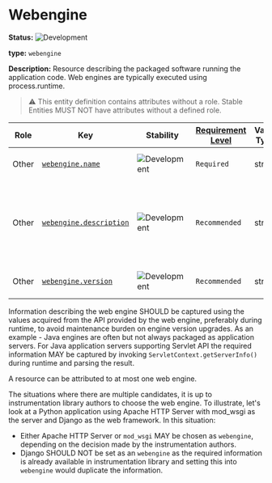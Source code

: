 # Webengine

<!-- semconv entity.webengine -->
<!-- NOTE: THIS TEXT IS AUTOGENERATED. DO NOT EDIT BY HAND. -->
<!-- see templates/registry/markdown/snippet.md.j2 -->
<!-- prettier-ignore-start -->
<!-- markdownlint-capture -->
<!-- markdownlint-disable -->

**Status:** ![Development](https://img.shields.io/badge/-development-blue)

**type:** `webengine`

**Description:** Resource describing the packaged software running the application code. Web engines are typically executed using process.runtime.

> :warning: This entity definition contains attributes without a role.
> Stable Entities MUST NOT have attributes without a defined role.

| Role | Key | Stability | [Requirement Level](https://opentelemetry.io/docs/specs/semconv/general/attribute-requirement-level/) | Value Type | Description | Example Values |
|---|---|---|---|---|---|---|
| Other | [`webengine.name`](/docs/registry/attributes/webengine.md) | ![Development](https://img.shields.io/badge/-development-blue) | `Required` | string | The name of the web engine. | `WildFly` |
| Other | [`webengine.description`](/docs/registry/attributes/webengine.md) | ![Development](https://img.shields.io/badge/-development-blue) | `Recommended` | string | Additional description of the web engine (e.g. detailed version and edition information). | `WildFly Full 21.0.0.Final (WildFly Core 13.0.1.Final) - 2.2.2.Final` |
| Other | [`webengine.version`](/docs/registry/attributes/webengine.md) | ![Development](https://img.shields.io/badge/-development-blue) | `Recommended` | string | The version of the web engine. | `21.0.0` |



<!-- markdownlint-restore -->
<!-- prettier-ignore-end -->
<!-- END AUTOGENERATED TEXT -->
<!-- endsemconv -->

Information describing the web engine SHOULD be captured using the values acquired from the API provided by the web engine, preferably during runtime, to avoid maintenance burden on engine version upgrades. As an example - Java engines are often but not always packaged as application servers. For Java application servers supporting Servlet API the required information MAY be captured by invoking `ServletContext.getServerInfo()` during runtime and parsing the result.

A resource can be attributed to at most one web engine.

The situations where there are multiple candidates, it is up to instrumentation library authors to choose the web engine. To illustrate, let's look at a Python application using Apache HTTP Server with mod_wsgi as the server and Django as the web framework. In this situation:

* Either Apache HTTP Server or `mod_wsgi` MAY be chosen as `webengine`, depending on the decision made by the instrumentation authors.
* Django SHOULD NOT be set as an `webengine` as the required information is already available in instrumentation library and setting this into `webengine` would duplicate the information.
